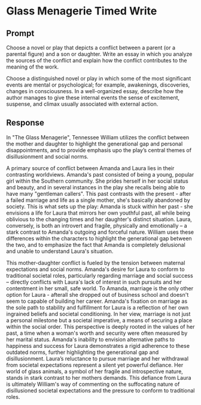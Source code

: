 # Glass Menagerie Timed Write

## Prompt

Choose a novel or play that depicts a conflict between a parent (or a parental figure) and a son or daughter. Write an essay in which you analyze the sources of the conflict and explain how the conflict contributes to the meaning of the work.

Choose a distinguished novel or play in which some of the most significant events are mental or psychological; for example, awakenings, discoveries, changes in consciousness. In a well-organized essay, describe how the author manages to give these internal events the sense of excitement, suspense, and climax usually associated with external action. 

## Response

In "The Glass Menagerie", Tennessee William utilizes the conflict between the mother and daughter to highlight the generational gap and personal disappointments, and to provide emphasis upo the play’s central themes of disillusionment and social norms.

A primary source of conflict between Amanda and Laura lies in their contrasting worldviews. Amanda's past consisted of being a young, popular girl within the Southern community. She prides herself in her social status and beauty, and in several instances in the play she recalls being able to have many "gentleman callers". This past contrasts with the present - after a failed marriage and life as a single mother, she's basically abandoned by society. This is what sets up the play: Amanda is stuck within her past - she envisions a life for Laura that mirrors her own youthful past, all while being oblivious to the changing times and her daughter's distinct situation. Laura, conversely, is both an introvert and fragile, physically and emotionally – a stark contrast to Amanda's outgoing and forceful nature. William uses these differences within the characters to highlight the generational gap between the two, and to emphasize the fact that Amanda is completely delusional and  unable to understand Laura's situation.

This mother-daughter conflict is fueled by the tension between maternal expectations and social norms. Amanda's desire for Laura to conform to traditional societal roles, particularly regarding marriage and social success – directly conflicts with Laura's lack of interest in such pursuits and her contentment in her small, safe world. To Amanda, marriage is the only other option for Laura - afterall she dropped out of business school and doesn't seem to capable of building her career. Amanda's fixation on marriage as the sole path to stability and fulfillment for Laura is a reflection of her own ingrained beliefs and societal conditioning. In her view, marriage is not just a personal milestone but a societal imperative, a means of securing a place within the social order. This perspective is deeply rooted in the values of her past, a time when a woman's worth and security were often measured by her marital status. Amanda's inability to envision alternative paths to happiness and success for Laura demonstrates a rigid adherence to these outdated norms, further highlighting the generational gap and disillusionment. Laura’s reluctance to pursue marriage and her withdrawal from societal expectations represent a silent yet powerful defiance. Her world of glass animals, a symbol of her fragile and introspective nature, stands in stark contrast to her mothers demands. This defiance from Laura is ultimately William's way of commenting on the suffocating nature of disillusioned societal expectations and the pressure to conform to traditional roles.
